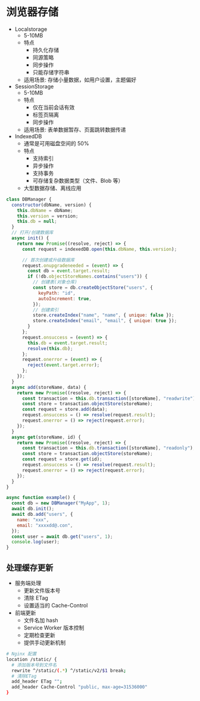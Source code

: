 # 浏览器存储

- Localstorage
  - 5-10MB
  - 特点
    - 持久化存储
    - 同源策略
    - 同步操作
    - 只能存储字符串
  - 适用场景: 存储小量数据，如用户设置，主题偏好
- SessionStorage
  - 5-10MB
  - 特点
    - 仅在当前会话有效
    - 标签页隔离
    - 同步操作
  - 适用场景: 表单数据暂存、页面跳转数据传递
- IndexedDB
  - 通常是可用磁盘空间的 50%
  - 特点
    - 支持索引
    - 异步操作
    - 支持事务
    - 可存储复杂数据类型（文件、Blob 等）
  - 大型数据存储、离线应用

```js
class DBManager {
  constructor(dbName, version) {
    this.dbName = dbName;
    this.version = version;
    this.db = null;
  }
  // 打开/创建数据库
  async init() {
    return new Promise((resolve, reject) => {
      const request = indexedDB.open(this.dbName, this.version);

      // 首次创建或升级数据库
      request.onupgradeneeded = (event) => {
        const db = event.target.result;
        if (!db.objectStoreNames.contains("users")) {
          // 创建表(对象仓库)
          const store = db.createObjectStore("users", {
            keyPath: "id",
            autoIncrement: true,
          });
          // 创建索引
          store.createIndex("name", "name", { unique: false });
          store.createIndex("email", "email", { unique: true });
        }
      };
      request.onsuccess = (event) => {
        this.db = event.target.result;
        resolve(this.db);
      };
      request.onerror = (event) => {
        reject(event.target.error);
      };
    });
  }
  async add(storeName, data) {
    return new Promise((resolve, reject) => {
      const transaction = this.db.transaction([storeName], "readwrite");
      const store = transaction.objectStore(storeName);
      const request = store.add(data);
      request.onsuccess = () => resolve(request.result);
      request.onerror = () => reject(request.error);
    });
  }
  async get(storeName, id) {
    return new Promise((resolve, reject) => {
      const transaction = this.db.transaction([storeName], "readonly");
      const store = transaction.objectStore(storeName);
      const request = store.get(id);
      request.onsuccess = () => resolve(request.result);
      request.onerror = () => reject(request.error);
    });
  }
}

async function example() {
  const db = new DBManager("MyApp", 1);
  await db.init();
  await db.add("users", {
    name: "xxx",
    email: "xxxxdd@.con",
  });
  const user = await db.get("users", 1);
  console.log(user);
}
```

## 处理缓存更新

- 服务端处理
  - 更新文件版本号
  - 清除 ETag
  - 设置适当的 Cache-Control
- 前端更新
  - 文件名加 hash
  - Service Worker 版本控制
  - 定期检查更新
  - 提供手动更新机制

```sh
# Nginx 配置
location /static/ {
  # 添加版本号到文件名
  rewrite ^/static/(.*) ^/static/v2/$1 break;
  # 清除ETag
  add_header ETag "";
  add_header Cache-Control "public, max-age=31536000"
}
```

```js

```
